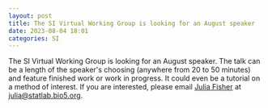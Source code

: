 ```yaml
---
layout: post
title: The SI Virtual Working Group is looking for an August speaker
date: 2023-08-04 18:01 
categories: SI
---
```



The SI Virtual Working Group is looking for an August speaker. The talk can be a length of the speaker's choosing (anywhere from 
20 to 50 minutes) and feature finished work or work in progress. It could even be a tutorial on a method of interest. If you are 
interested, please email [Julia Fisher](https://cb2.uahs.arizona.edu/profile/julia-fisher-phd) at [julia@statlab.bio5.org](mailto:julia@statlab.bio5.org).

